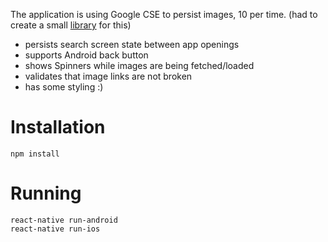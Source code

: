 The application is using Google CSE to persist images, 10 per time.
(had to create a small [library](https://github.com/Barylskyigb/react-native-google-image-search) for this)

- persists search screen state between app openings
- supports Android back button
- shows Spinners while images are being fetched/loaded
- validates that image links are not broken
- has some styling :)


# Installation
```
npm install
```

# Running
```
react-native run-android
react-native run-ios
```

